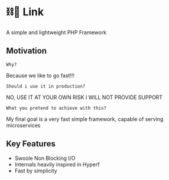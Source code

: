 # ⛓️🐘 Link

A simple and lightweight PHP Framework 

## Motivation
    Why?
Because we like to go fast!!!

    Should i use it in production?
NO, USE IT AT YOUR OWN RISK I WILL NOT PROVIDE SUPPORT
    
    What you pretend to achieve with this?
My final goal is a very fast simple framework, capable of serving microservices

## Key Features

- Swoole Non Blocking I/O
- Internals heavily inspired in Hyperf
- Fast by simplicity
